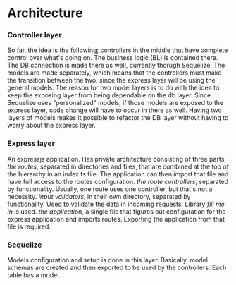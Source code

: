 # Architecture

### Controller layer
So far, the idea is the following; controllers in the middle that have complete
control over what's going on. The business logic (BL) is contained there. The DB
connection is made there as well, currently thorugh Sequelize. The models are
made separately, which means that the controllers must make the transition
between the two, since the express layer will be using the general models. The
reason for two model layers is to do with the idea to keep the exposing layer
from being dependable on the db layer. Since Sequelize uses "personalized"
models, if those models are exposed to the express layer, code change will have
to occur in there as well. Having two layers of models makes it possible to
refactor the DB layer without having to worry about the express layer.

### Express layer
An expressjs application. Has private architecture consisting of three parts;
*the routes*, separated in directories and files, that are combined at the top of
the hierarchy in an index.ts file. The application can then import that file and
have full access to the routes configuration.
*the route controllers*, separated by functionality. Usually, one route uses one
controller, but that's not a necessity.
*input validators*, in their own directory, separated by functionality. Used to
validate the data in incoming requests. Library *fill me in* is used.
*the application*, a single file that figures out configuration for the express
application and imports routes. Exporting the application from that file is
required.

### Sequelize
Models configuration and setup is done in this layer. Basically, model schemas
are created and then exported to be used by the controllers. Each table has a
model.
